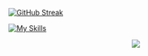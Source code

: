 
[![GitHub Streak](https://streak-stats.demolab.com/?user=EneaAvdullai&theme=dark&count_private=true)](https://git.io/streak-stats)

[![My Skills](https://skillicons.dev/icons?i=aws,azure,react,html,js,php,mysql,python,django,flutter,c,docker,swift&perline=15)](https://skillicons.dev)

<div align="center">
  <a href="https://github.com/EneaAvdullai">
    <img src="https://komarev.com/ghpvc/?username=Skjolberg&style=for-the-badge">
  </a>
</div>


